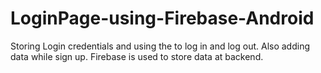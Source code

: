 # LoginPage-using-Firebase-Android
Storing Login credentials and using the to log in and log out.
Also adding data while sign up.
Firebase is used to store data at backend.
